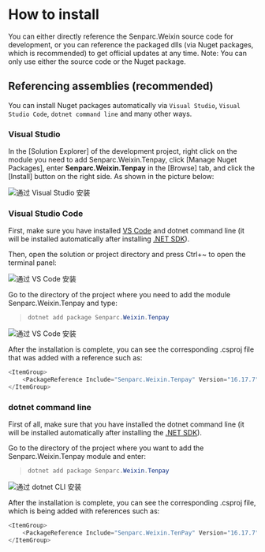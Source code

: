 # How to install

You can either directly reference the Senparc.Weixin source code for development, or you can reference the packaged dlls (via Nuget packages, which is recommended) to get official updates at any time. Note: You can only use either the source code or the Nuget package.

## Referencing assemblies (recommended)

You can install Nuget packages automatically via `Visual Studio`, `Visual Studio Code`, `dotnet command line` and many other ways.

### Visual Studio

In the [Solution Explorer] of the development project, right click on the module you need to add Senparc.Weixin.Tenpay, click [Manage Nuget Packages], enter **Senparc.Weixin.Tenpay** in the [Browse] tab, and click the [Install] button on the right side. As shown in the picture below:

![通过 Visual Studio 安装](https://sdk.weixin.senparc.com/Docs/TenPayV2/images/home-install-01.png)

### Visual Studio Code

First, make sure you have installed [VS Code](https://code.visualstudio.com/) and dotnet command line (it will be installed automatically after installing [.NET SDK](https://dotnet.microsoft.com/en-us/download)).

Then, open the solution or project directory and press Ctrl+~ to open the terminal panel:

![通过 VS Code 安装](https://sdk.weixin.senparc.com/Docs/TenPayV2/images/home-install-03.png)

Go to the directory of the project where you need to add the module Senparc.Weixin.Tenpay and type:

> ```cs
> dotnet add package Senparc.Weixin.Tenpay
> ```

![通过 VS Code 安装](https://sdk.weixin.senparc.com/Docs/TenPayV2/images/home-install-04.png)

After the installation is complete, you can see the corresponding .csproj file that was added with a reference such as:

```cs
<ItemGroup>
    <PackageReference Include="Senparc.Weixin.Tenpay" Version="16.17.7" />
</ItemGroup>
```

### dotnet command line

First of all, make sure that you have installed the dotnet command line (it will be installed automatically after installing the [.NET SDK](https://dotnet.microsoft.com/en-us/download)).

Go to the directory of the project where you want to add the Senparc.Weixin.Tenpay module and enter:

> ```cs
> dotnet add package Senparc.Weixin.Tenpay
> ```

![通过 dotnet CLI 安装](https://sdk.weixin.senparc.com/Docs/TenPayV2/images/home-install-02.png)

After the installation is complete, you can see the corresponding .csproj file, which is being added with references such as:

```cs
<ItemGroup>
    <PackageReference Include="Senparc.Weixin.TenPay" Version="16.17.7" />
</ItemGroup>

```

